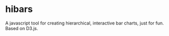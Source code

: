 # hibars
A javascript tool for creating hierarchical, interactive bar charts, just for fun. Based on D3.js.
